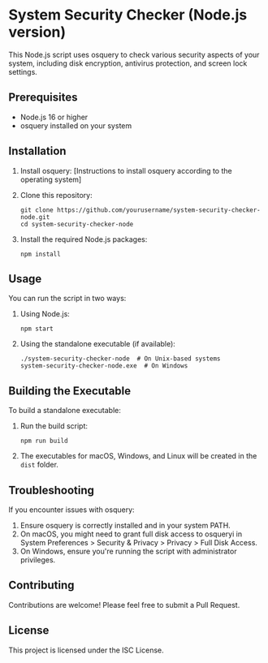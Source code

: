 # System Security Checker (Node.js version)

This Node.js script uses osquery to check various security aspects of your system, including disk encryption, antivirus protection, and screen lock settings.

## Prerequisites

- Node.js 16 or higher
- osquery installed on your system

## Installation

1. Install osquery:
   [Instructions to install osquery according to the operating system]

2. Clone this repository:

   ```
   git clone https://github.com/yourusername/system-security-checker-node.git
   cd system-security-checker-node
   ```

3. Install the required Node.js packages:
   ```
   npm install
   ```

## Usage

You can run the script in two ways:

1. Using Node.js:

   ```
   npm start
   ```

2. Using the standalone executable (if available):
   ```
   ./system-security-checker-node  # On Unix-based systems
   system-security-checker-node.exe  # On Windows
   ```

## Building the Executable

To build a standalone executable:

1. Run the build script:

   ```
   npm run build
   ```

2. The executables for macOS, Windows, and Linux will be created in the `dist` folder.

## Troubleshooting

If you encounter issues with osquery:

1. Ensure osquery is correctly installed and in your system PATH.
2. On macOS, you might need to grant full disk access to osqueryi in System Preferences > Security & Privacy > Privacy > Full Disk Access.
3. On Windows, ensure you're running the script with administrator privileges.

## Contributing

Contributions are welcome! Please feel free to submit a Pull Request.

## License

This project is licensed under the ISC License.
